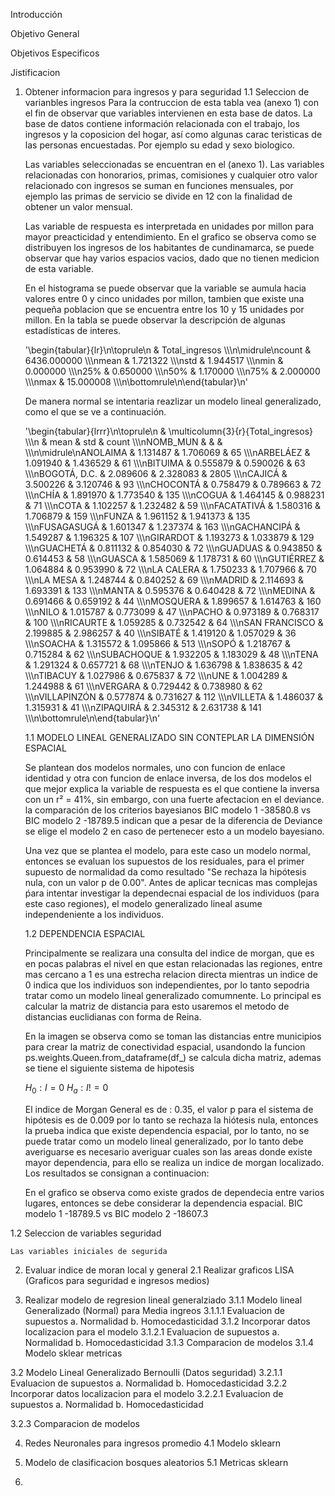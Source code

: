 Introducción

Objetivo General

Objetivos Especificos

Jistificacion

1. Obtener informacion para ingresos y para seguridad
1.1 Seleccion de varianbles ingresos
    Para la contruccion de esta tabla vea (anexo 1) con el fin de observar que variables intervienen en esta base de datos.
    La base de datos contiene información relacionada con el trabajo, los ingresos y la coposicion del hogar, así como algunas carac
    teristicas de las personas encuestadas. Por ejemplo su edad y sexo biologico.

    Las variables seleccionadas se encuentran en el (anexo 1). Las variables relacionadas con honorarios, primas, comisiones y cualquier otro valor  relacionado con ingresos se suman en funciones mensuales, por ejemplo las primas de servicio se divide en 12 con la finalidad de obtener un valor mensual. 

    Las variable de respuesta es interpretada en unidades por millon para mayor preacticidad y entendimiento. En el grafico se observa como se distribuyen los ingresos de los habitantes de cundinamarca, se puede observar que hay varios espacios vacios, dado que no tienen medicion de esta variable.

    En el histograma se puede observar que la variable se aumula hacia valores entre 0 y cinco unidades por millon, tambien que existe una pequeña poblacion que se encuentra entre los 10 y 15 unidades por millon. En la tabla se puede observar la descripción de algunas estadísticas de interes. 

    '\\begin{tabular}{lr}\n\\toprule\n & Total_ingresos \\\\\n\\midrule\ncount & 6436.000000 \\\\\nmean & 1.721322 \\\\\nstd & 1.944517 \\\\\nmin & 0.000000 \\\\\n25% & 0.650000 \\\\\n50% & 1.170000 \\\\\n75% & 2.000000 \\\\\nmax & 15.000008 \\\\\n\\bottomrule\n\\end{tabular}\n'

    De manera normal se intentaria reazlizar un modelo lineal generalizado, como el que se ve a continuación.

    '\\begin{tabular}{lrrr}\n\\toprule\n & \\multicolumn{3}{r}{Total_ingresos} \\\\\n & mean & std & count \\\\\nNOMB_MUN &  &  &  \\\\\n\\midrule\nANOLAIMA & 1.131487 & 1.706069 & 65 \\\\\nARBELÁEZ & 1.091940 & 1.436529 & 61 \\\\\nBITUIMA & 0.555879 & 0.590026 & 63 \\\\\nBOGOTÁ, D.C. & 2.089606 & 2.328083 & 2805 \\\\\nCAJICÁ & 3.500226 & 3.120746 & 93 \\\\\nCHOCONTÁ & 0.758479 & 0.789663 & 72 \\\\\nCHÍA & 1.891970 & 1.773540 & 135 \\\\\nCOGUA & 1.464145 & 0.988231 & 71 \\\\\nCOTA & 1.102257 & 1.232482 & 59 \\\\\nFACATATIVÁ & 1.580316 & 1.706879 & 159 \\\\\nFUNZA & 1.961152 & 1.941373 & 135 \\\\\nFUSAGASUGÁ & 1.601347 & 1.237374 & 163 \\\\\nGACHANCIPÁ & 1.549287 & 1.196325 & 107 \\\\\nGIRARDOT & 1.193273 & 1.033879 & 129 \\\\\nGUACHETÁ & 0.811132 & 0.854030 & 72 \\\\\nGUADUAS & 0.943850 & 0.614453 & 58 \\\\\nGUASCA & 1.585069 & 1.178731 & 60 \\\\\nGUTIÉRREZ & 1.064884 & 0.953990 & 72 \\\\\nLA CALERA & 1.750233 & 1.707966 & 70 \\\\\nLA MESA & 1.248744 & 0.840252 & 69 \\\\\nMADRID & 2.114693 & 1.693391 & 133 \\\\\nMANTA & 0.595376 & 0.640428 & 72 \\\\\nMEDINA & 0.691466 & 0.659192 & 44 \\\\\nMOSQUERA & 1.899657 & 1.614763 & 160 \\\\\nNILO & 1.015787 & 0.773099 & 47 \\\\\nPACHO & 0.973189 & 0.768317 & 100 \\\\\nRICAURTE & 1.059285 & 0.732542 & 64 \\\\\nSAN FRANCISCO & 2.199885 & 2.986257 & 40 \\\\\nSIBATÉ & 1.419120 & 1.057029 & 36 \\\\\nSOACHA & 1.315572 & 1.095866 & 513 \\\\\nSOPÓ & 1.218767 & 0.715284 & 62 \\\\\nSUBACHOQUE & 1.932205 & 1.183029 & 48 \\\\\nTENA & 1.291324 & 0.657721 & 68 \\\\\nTENJO & 1.636798 & 1.838635 & 42 \\\\\nTIBACUY & 1.027986 & 0.675837 & 72 \\\\\nUNE & 1.004289 & 1.244988 & 61 \\\\\nVERGARA & 0.729442 & 0.738980 & 62 \\\\\nVILLAPINZÓN & 0.577874 & 0.731627 & 112 \\\\\nVILLETA & 1.486037 & 1.315931 & 41 \\\\\nZIPAQUIRÁ & 2.345312 & 2.631738 & 141 \\\\\n\\bottomrule\n\\end{tabular}\n'

    1.1 MODELO LINEAL GENERALIZADO SIN CONTEPLAR LA DIMENSIÓN ESPACIAL

    Se plantean dos modelos normales, uno con funcion de enlace identidad y otra con funcion de enlace inversa, de los dos modelos el que mejor explica la variable de respuesta es el que contiene la inversa con un r² = 41%, sin embargo, con una fuerte afectacion en el deviance. la comparación de los criterios bayesianos BIC modelo 1 -38580.8 vs BIC modelo 2 -18789.5  indican que a pesar de la diferencia de Deviance se elige el modelo 2 en caso de pertenecer esto a un modelo bayesiano.

    Una vez que se plantea el modelo, para este caso un modelo normal, entonces se evaluan los supuestos de los residuales, para el primer supuesto de normalidad da como resultado "Se rechaza la hipótesis nula, con un valor p de 0.00". Antes de aplicar tecnicas mas complejas ṕara intentar investigar la dependecnai espacial de los individuos (para este caso regiones), el modelo generalizado lineal asume independeniente a los individuos. 

    1.2 DEPENDENCIA ESPACIAL

    Principalmente se realizara una consulta del indice de morgan, que es en pocas palabras el  nivel en que estan relacionadas las regiones, entre mas cercano a 1 es una estrecha relacion directa mientras un indice de 0 indica que los individuos son independientes, 
    por lo tanto sepodria tratar como un modelo lineal generalizado comumnente. Lo principal es calcular la matriz de distancia para esto usaremos el metodo de distancias euclidianas con forma de Reina. 

    En la imagen se observa como se toman las distancias entre municipios para crear la matriz de conectividad espacial, usandondo la funcion ps.weights.Queen.from_dataframe(df_) se calcula dicha matriz, ademas se tiene el siguiente sistema de hipotesis

    $H_0: I  = 0$
    $H_a: I != 0$

    El indice de Morgan General es de : 0.35, el valor p para el sistema de hipótesis es de 0.009 por lo tanto se rechaza la hiótesis nula, entonces la prueba indica que existe dependencia espacial, por lo tanto, no se puede tratar como un modelo lineal generalizado, por lo tanto debe averiguarse es necesario averiguar cuales son las areas donde existe mayor dependencia, para ello se realiza un indice de morgan localizado. Los resultados se consignan a continuacion:

    En el grafico se observa como existe grados de dependecia entre varios lugares, entonces se debe considerar la dependencia espacial.
    BIC modelo 1 -18789.5 vs BIC modelo 2 -18607.3





1.2 Seleccion de variables seguridad

    Las variables iniciales de segurida
2. Evaluar indice de moran local y  general
2.1 Realizar graficos LISA (Graficos para seguridad e ingresos medios)

3. Realizar modelo de regresion lineal generalziado 
3.1.1 Modelo lineal Generalizado (Normal) para Media ingreos
3.1.1.1 Evaluacion de supuestos
    a. Normalidad
    b. Homocedasticidad
3.1.2 Incorporar datos localizacion para el modelo
3.1.2.1 Evaluacion de supuestos
    a. Normalidad
    b. Homocedasticidad
3.1.3 Comparacion de modelos
3.1.4 Modelo sklear metricas

3.2 Modelo Lineal Generalizado Bernoulli (Datos seguridad)
3.2.1.1 Evaluacion de supuestos
    a. Normalidad
    b. Homocedasticidad
3.2.2 Incorporar datos localizacion para el modelo
3.2.2.1 Evaluacion de supuestos
    a. Normalidad
    b. Homocedasticidad

3.2.3 Comparacion de modelos

4. Redes Neuronales para ingresos promedio 
4.1 Modelo sklearn 

5. Modelo de clasificacion bosques aleatorios
5.1 Metricas sklearn

6. 